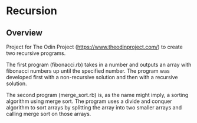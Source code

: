 # Recursion

## Overview

Project for The Odin Project (https://www.theodinproject.com/) to create two recursive programs.

The first program (fibonacci.rb) takes in a number and outputs an array with fibonacci numbers up until the specified number. The program was developed first with a non-recursive solution and then with a recursive solution.

The second program (merge_sort.rb) is, as the name might imply, a sorting algorithm using merge sort. The program uses a divide and conquer algorithm to sort arrays by splitting the array into two smaller arrays and calling merge sort on those arrays.
